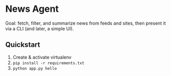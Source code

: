# News Agent

Goal: fetch, filter, and summarize news from feeds and sites, then present it via a CLI (and later, a simple UI).

## Quickstart
1) Create & activate virtualenv
2) `pip install -r requirements.txt`
3) `python app.py hello`

